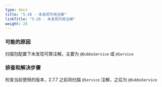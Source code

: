 ```yaml
---
type: docs
title: "5-28 - 未发现可用注解"
linkTitle: "5-28 - 未发现可用注解"
weight: 28
---
```


### 可能的原因

扫描包配置下未发现可靠注解。主要为 `@DubboService` 或 `@Service`

### 排查和解决步骤

检查当前使用的版本，2.7.7 之前将扫描 `@Service` 注解，之后为 `@DubboService`

